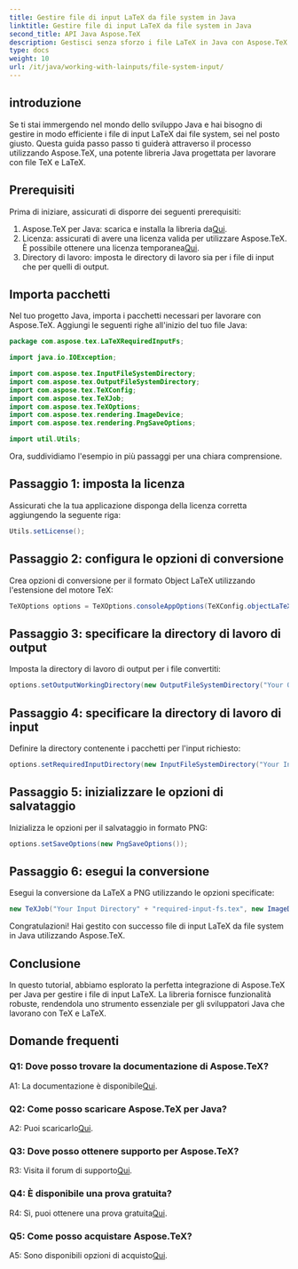 ```yaml
---
title: Gestire file di input LaTeX da file system in Java
linktitle: Gestire file di input LaTeX da file system in Java
second_title: API Java Aspose.TeX
description: Gestisci senza sforzo i file LaTeX in Java con Aspose.TeX. Scaricalo ora per un'integrazione perfetta ed esplora la potenza di TeX nei tuoi progetti Java.
type: docs
weight: 10
url: /it/java/working-with-lainputs/file-system-input/
---
```

## introduzione

Se ti stai immergendo nel mondo dello sviluppo Java e hai bisogno di gestire in modo efficiente i file di input LaTeX dai file system, sei nel posto giusto. Questa guida passo passo ti guiderà attraverso il processo utilizzando Aspose.TeX, una potente libreria Java progettata per lavorare con file TeX e LaTeX.

## Prerequisiti

Prima di iniziare, assicurati di disporre dei seguenti prerequisiti:

1.  Aspose.TeX per Java: scarica e installa la libreria da[Qui](https://releases.aspose.com/tex/java/).
2.  Licenza: assicurati di avere una licenza valida per utilizzare Aspose.TeX. È possibile ottenere una licenza temporanea[Qui](https://purchase.aspose.com/temporary-license/).
3. Directory di lavoro: imposta le directory di lavoro sia per i file di input che per quelli di output.

## Importa pacchetti

Nel tuo progetto Java, importa i pacchetti necessari per lavorare con Aspose.TeX. Aggiungi le seguenti righe all'inizio del tuo file Java:

```java
package com.aspose.tex.LaTeXRequiredInputFs;

import java.io.IOException;

import com.aspose.tex.InputFileSystemDirectory;
import com.aspose.tex.OutputFileSystemDirectory;
import com.aspose.tex.TeXConfig;
import com.aspose.tex.TeXJob;
import com.aspose.tex.TeXOptions;
import com.aspose.tex.rendering.ImageDevice;
import com.aspose.tex.rendering.PngSaveOptions;

import util.Utils;
```

Ora, suddividiamo l'esempio in più passaggi per una chiara comprensione.

## Passaggio 1: imposta la licenza

Assicurati che la tua applicazione disponga della licenza corretta aggiungendo la seguente riga:

```java
Utils.setLicense();
```

## Passaggio 2: configura le opzioni di conversione

Crea opzioni di conversione per il formato Object LaTeX utilizzando l'estensione del motore TeX:

```java
TeXOptions options = TeXOptions.consoleAppOptions(TeXConfig.objectLaTeX());
```

## Passaggio 3: specificare la directory di lavoro di output

Imposta la directory di lavoro di output per i file convertiti:

```java
options.setOutputWorkingDirectory(new OutputFileSystemDirectory("Your Output Directory"));
```

## Passaggio 4: specificare la directory di lavoro di input

Definire la directory contenente i pacchetti per l'input richiesto:

```java
options.setRequiredInputDirectory(new InputFileSystemDirectory("Your Input Directory" + "packages"));
```

## Passaggio 5: inizializzare le opzioni di salvataggio

Inizializza le opzioni per il salvataggio in formato PNG:

```java
options.setSaveOptions(new PngSaveOptions());
```

## Passaggio 6: esegui la conversione

Esegui la conversione da LaTeX a PNG utilizzando le opzioni specificate:

```java
new TeXJob("Your Input Directory" + "required-input-fs.tex", new ImageDevice(), options).run();
```

Congratulazioni! Hai gestito con successo file di input LaTeX da file system in Java utilizzando Aspose.TeX.

## Conclusione

In questo tutorial, abbiamo esplorato la perfetta integrazione di Aspose.TeX per Java per gestire i file di input LaTeX. La libreria fornisce funzionalità robuste, rendendola uno strumento essenziale per gli sviluppatori Java che lavorano con TeX e LaTeX.

## Domande frequenti

### Q1: Dove posso trovare la documentazione di Aspose.TeX?

 A1: La documentazione è disponibile[Qui](https://reference.aspose.com/tex/java/).

### Q2: Come posso scaricare Aspose.TeX per Java?

A2: Puoi scaricarlo[Qui](https://releases.aspose.com/tex/java/).

### Q3: Dove posso ottenere supporto per Aspose.TeX?

 R3: Visita il forum di supporto[Qui](https://forum.aspose.com/c/tex/47).

### Q4: È disponibile una prova gratuita?

 R4: Sì, puoi ottenere una prova gratuita[Qui](https://releases.aspose.com/).

### Q5: Come posso acquistare Aspose.TeX?

 A5: Sono disponibili opzioni di acquisto[Qui](https://purchase.aspose.com/buy).